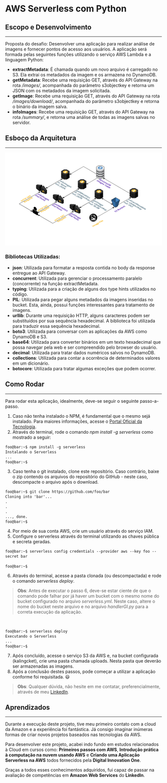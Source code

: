 # AWS Serverless com Python

## Escopo e Desenvolvimento

---

<p>Proposta do desafio: Desenvolver uma aplicação para realizar análise de imagens e fornecer pontos de acesso aos usuários.
A aplicação será formada pelas seguintes funções utilizando o serviço AWS Lambda e a linguagem Python:</p>

* **extractMetadata**: É chamada quando um novo arquivo é carregado no S3. Ela extrai os metadados da imagem e os armazena no DynamoDB.
* **getMetadata**: Recebe uma requisição GET, através do API Gateway na rota */images/*, acompanhada do parâmetro s3objectkey e retorna um JSON com os metadados da imagem solicitada.
* **getImage**: Recebe uma requisição GET, através do API Gateway na rota */images/download/*, acompanhada do parâmetro s3objectkey e retorna o binário da imagem salva.
* **infoImages**: Recebe uma requisição GET, através do API Gateway na rota */summary/*, e retorna uma análise de todas as imagens salvas no servidor.

## Esboço da Arquitetura

---

![Screenshot](serverless_arch.png)

### Bibliotecas Utilizadas:
* **json**: Utilizada para formatar a resposta contida no body da response entregue ao API Gateway.
* **concurrent**: Utilizada para gerenciar o processamento paralelo (concorrente) na função extractMetadata.
* **typing**: Utilizada para a criação de alguns dos type hints utilizados no código.
* **PIL**: Utilizada para pegar alguns metadados da imagens inseridas no bucket. Esta, ainda, possui funções interessantes para tratamento de imagens.
* **urllib**: Durante uma requisição HTTP, alguns caracteres podem ser substituídos por sua sequência hexadecimal. A biblioteca foi utilizada para traduzir essa sequência hexadecimal.
* **boto3**: Utilizada para conversar com as aplicações da AWS como DynamoDB e S3.
* **base64**: Utilizada para converter binários em um texto hexadecimal que possa navegar pela web e ser compreendido pelo browser do usuário.
* **decimal**: Utilizada para tratar dados numéricos salvos no DynamoDB.
* **collections**: Utilizada para contar a ocorrência de determinados valores em um dicionário.
* **botocore**: Utilizada para tratar algumas exceções que podem ocorrer.

## Como Rodar

---

Para rodar esta aplicação, idealmente, deve-se seguir o seguinte passo-a-passo.

1. Caso não tenha instalado o NPM, é fundamental que o mesmo sejá instalado. Para maiores informações, acesse o [Portal Oficial da Tecnologia](https://www.npmjs.com/).
2. Através do terminal, rode o comando *npm install -g serverless* como mostrado a seguir:
```console
foo@bar:~$ npm install -g serverless
Instalando o Serverless
...
foo@bar:~$
```
3. Caso tenha o git instalado, clone este repositório. Caso contrário, baixe o zip contendo os arquivos do repositório do GitHub - neste caso, descompacte o arquivo após o download.
```console
foo@bar:~$ git clone https://github.com/foo/bar
Cloning into 'bar'...
.
.
.
..., done.
foo@bar:~$
```
4. Por meio de sua conta AWS, crie um usuário através do serviço IAM.
5. Configure o serverless através do terminal utilizando as chaves pública e secreta geradas.
```console
foo@bar:~$ serverless config credentials --provider aws --key foo --secret bar

foo@bar:~$ 
```
6. Através do terminal, acesse a pasta clonada (ou descompactada) e rode o comando *serverless deploy*.
> **Obs**: Antes de executar o passo 6, deve-se estar ciente de que o comando pode falhar por já haver um bucket com o mesmo nome do bucket configurado no arquivo *serverless.yml*. Neste caso, altere o nome do bucket neste arquivo e no arquivo *handlerGI.py* para a correta execução da aplicação.

&nbsp;
 
```console
foo@bar:~$ serverless deploy
Executando o Serverless
...
foo@bar:~$ 
```
7. Após concluído, acesse o serviço S3 da AWS e, na bucket configurada (kalingcket), crie uma pasta chamada uploads. Nesta pasta que deverão ser armazenadas as imagens.
8. Após a conclusão destes passos, pode começar a utilizar a aplicação conforme foi requisitada. :smiley:

> **Obs**: Qualquer dúvida, não hesite em me contatar, preferencialmente, através de meu [LinkedIn](https://www.linkedin.com/in/htgnilak/).

## Aprendizados

---

<p>Durante a execução deste projeto, tive meu primeiro contato com a cloud da Amazon e a experiência foi fantástica. Já consigo imaginar inúmeras formas de criar novos projetos baseados nas tecnologias da AWS.</p>
<p>Para desenvolver este projeto, acabei indo fundo em estudos relacionados à Cloud em cursos como: <b>Primeiros passos com AWS</b>, <b>Introdução prática à computação na nuvem usando AWS</b> e <b>Criando uma Aplicação Serverless na AWS</b> todos fornecidos pela <b>Digital Innovation One</b>. </p>
<p>Graças a todos esses conhecimentos adquiridos, fui capaz de passar na avaliação de competências em <b>Amazon Web Services</b> do <b>LinkedIn</b>. </p>